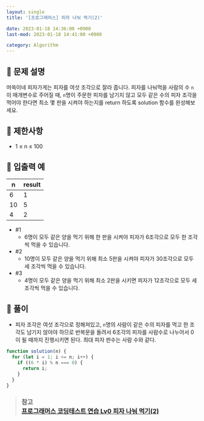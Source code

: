 ```yaml
---
layout: single
title: '[프로그래머스] 피자 나눠 먹기(2)'

date: 2023-01-18 14:36:00 +0900
last-mod: 2023-01-18 14:41:00 +0900

category: Algorithm
---
```


## 📌 문제 설명

머쓱이네 피자가게는 피자를 여섯 조각으로 잘라 줍니다. 피자를 나눠먹을 사람의 수 `n`이 매개변수로 주어질 때, `n`명이 주문한 피자를 남기지 않고 모두 같은 수의 피자 조각을 먹어야 한다면 최소 몇 판을 시켜야 하는지를 return 하도록 solution 함수를 완성해보세요.

## 📌 제한사항

- 1 ≤ n ≤ 100

## 📌 입출력 예

| n   | result |
| --- | ------ |
| 6   | 1      |
| 10  | 5      |
| 4   | 2      |

- #1
  - 6명이 모두 같은 양을 먹기 위해 한 판을 시켜야 피자가 6조각으로 모두 한 조각씩 먹을 수 있습니다.
- #2
  - 10명이 모두 같은 양을 먹기 위해 최소 5판을 시켜야 피자가 30조각으로 모두 세 조각씩 먹을 수 있습니다.
- #3
  - 4명이 모두 같은 양을 먹기 위해 최소 2판을 시키면 피자가 12조각으로 모두 세 조각씩 먹을 수 있습니다.

## 📌 풀이

- 피자 조각은 여섯 조각으로 정해져있고, `n`명의 사람이 같은 수의 피자를 먹고 한 조각도 남기지 않아야 하므로 반복문을 돌려서 6조각의 피자를 사람수로 나누어서 0이 될 때까지 진행시키면 된다. 최대 피자 판수는 사람 수와 같다.

```javascript
function solution(n) {
  for (let i = 1; i <= n; i++) {
    if ((6 * i) % n === 0) {
      return i;
    }
  }
}
```

> ### 참고<br>[프로그래머스 코딩테스트 연습 Lv0 피자 나눠 먹기(2)](https://school.programmers.co.kr/learn/courses/30/lessons/120815)
